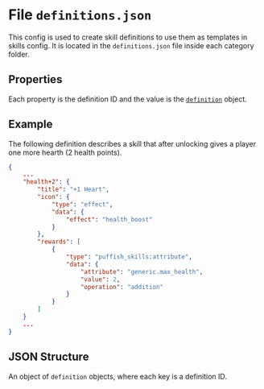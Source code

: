# File `definitions.json`

This config is used to create skill definitions to use them as templates in skills config. It is located in the `definitions.json` file inside each category folder.

## Properties

Each property is the definition ID and the value is the [`definition`](/creators/configuration/definition) object.

## Example

The following definition describes a skill that after unlocking gives a player one more hearth (2 health points).

```json
{
	...
	"health+2": {
		"title": "+1 Heart",
		"icon": {
			"type": "effect",
			"data": {
				"effect": "health_boost"
			}
		},
		"rewards": [
			{
				"type": "puffish_skills:attribute",
				"data": {
					"attribute": "generic.max_health",
					"value": 2,
					"operation": "addition"
				}
			}
		]
	}
	...
}
```

## JSON Structure

An object of `definition` objects, where each key is a definition ID.